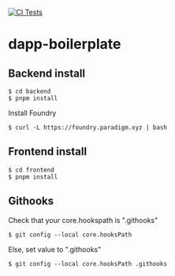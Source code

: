 [![CI Tests](https://github.com/Varadiell/alyra-carbonthink/actions/workflows/ci-tests.yml/badge.svg?branch=main)](https://github.com/Varadiell/alyra-carbonthink/actions/workflows/ci-tests.yml)

# dapp-boilerplate

## Backend install

```
$ cd backend
$ pnpm install
```

Install Foundry
```
$ curl -L https://foundry.paradigm.xyz | bash
```

## Frontend install

```
$ cd frontend
$ pnpm install
```

## Githooks

Check that your core.hookspath is ".githooks"
```
$ git config --local core.hooksPath
```

Else, set value to ".githooks"
```
$ git config --local core.hooksPath .githooks
```
